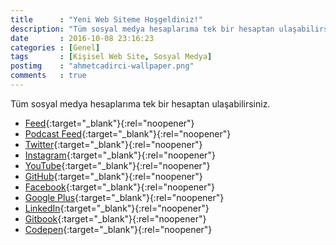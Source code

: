 ```yaml
---
title      : "Yeni Web Siteme Hoşgeldiniz!"
description: "Tüm sosyal medya hesaplarıma tek bir hesaptan ulaşabilirsiniz."
date       : 2016-10-08 23:16:23
categories : [Genel]
tags       : [Kişisel Web Site, Sosyal Medya]
postimg    : "ahmetcadirci-wallpaper.png"
comments   : true
---
```


Tüm sosyal medya hesaplarıma tek bir hesaptan ulaşabilirsiniz.

- [Feed](http://feeds.feedburner.com/ahmetcadirci25){:target="_blank"}{:rel="noopener"}
- [Podcast Feed](http://feeds.feedburner.com/ahmetcadirci25-podcast){:target="_blank"}{:rel="noopener"}
- [Twitter](https://ahmetcadirci.com.tr/twitter){:target="_blank"}{:rel="noopener"}
- [Instagram](https://ahmetcadirci.com.tr/instagram){:target="_blank"}{:rel="noopener"}
- [YouTube](https://ahmetcadirci.com.tr/youtube){:target="_blank"}{:rel="noopener"}
- [GitHub](https://ahmetcadirci.com.tr/github){:target="_blank"}{:rel="noopener"}
- [Facebook](https://ahmetcadirci.com.tr/facebook){:target="_blank"}{:rel="noopener"}
- [Google Plus](https://ahmetcadirci.com.tr/googleplus){:target="_blank"}{:rel="noopener"}
- [LinkedIn](https://ahmetcadirci.com.tr/linkedin){:target="_blank"}{:rel="noopener"}
- [Gitbook](https://www.gitbook.com/@ahmetcadirci25){:target="_blank"}{:rel="noopener"}
- [Codepen](https://codepen.io/ahmetcadirci25){:target="_blank"}{:rel="noopener"}
